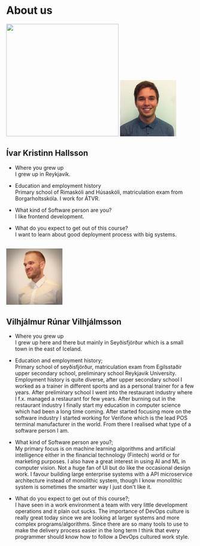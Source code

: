 # About us

<img src="resources/img/DataDogBashboard.jpg" width="300" height="300"></img>
<img src="resources/img/ivar.jpg" width="150" height="150"></img>
## Ívar Kristinn Hallsson  
  * Where you grew up      
    I grew up in Reykjavík.   

  * Education and employment history      
    Primary school of Rimaskóli and Húsaskóli, matriculation exam from Borgarholtsskóla. I work for ÁTVR.   

  * What kind of Software person are you?      
    I like frontend development.  

  * What do you expect to get out of this course?      
    I want to learn about good deployment process with big systems.
## 
<img src="resources/img/villi.jpeg" width="150" height="150"></img>
## Vilhjálmur Rúnar Vilhjálmsson   

  * Where you grew up  
    I grew up here and there but mainly in Seyðisfjörður which is a small town in the east of Iceland.

  * Education and employment history;  
    Primary school of seyðisfjörður, matriculation exam from Egilsstaðir upper secondary school, preliminary school Reykjavik University. Employment history is quite diverse, after upper secondary school I worked as a trainer in different sports and as a personal trainer for a few years. After preliminary school I went into the restaurant industry where I f.x. managed a restaurant for few years. After burning out in the restaurant industry I finally start my education in computer science which had been a long time coming. After started focusing more on the software industry I started working for Verifone which is the lead POS terminal manufacturer in the world. From there I realised what type of a software person I am.

  * What kind of Software person are you?;  
    My primary focus is on machine learning algorithms and artificial intelligence either in the financial technology (Fintech) world or for marketing purposes. I also have a great interest in using AI and ML in computer vision. Not a huge fan of UI but do like the occasional design work. I favour building large enterprise systems with a API microservice architecture instead of monolithic system, though I know monolithic system is sometimes the smarter way I just don't like it.

  * What do you expect to get out of this course?;  
    I have seen in a work environment a team with very little development operations and it plain out sucks. The importance of DevOps culture is really great today since we are looking at larger systems and more complex programs/algorithms. Since there are so many tools to use to make the delivery process easier in the long term I think that every programmer should know how to follow a DevOps cultured work style.
